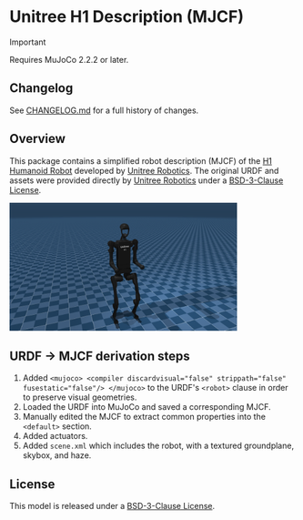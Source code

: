 # Unitree H1 Description (MJCF)

> [!IMPORTANT]
> Requires MuJoCo 2.2.2 or later.

## Changelog

See [CHANGELOG.md](./CHANGELOG.md) for a full history of changes.

## Overview

This package contains a simplified robot description (MJCF) of the [H1 Humanoid
Robot](https://www.unitree.com/h1/) developed by [Unitree
Robotics](https://www.unitree.com/). The original URDF and assets were provided
directly by [Unitree Robotics](https://www.unitree.com/) under a [BSD-3-Clause
License](LICENSE).

<p float="left">
  <img src="h1.png" width="400">
</p>

## URDF → MJCF derivation steps

1. Added `<mujoco> <compiler discardvisual="false" strippath="false" fusestatic="false"/> </mujoco>` to the URDF's
   `<robot>` clause in order to preserve visual geometries.
2. Loaded the URDF into MuJoCo and saved a corresponding MJCF.
3. Manually edited the MJCF to extract common properties into the `<default>` section.
4. Added actuators.
5. Added `scene.xml` which includes the robot, with a textured groundplane, skybox, and haze.

## License

This model is released under a [BSD-3-Clause License](LICENSE).
